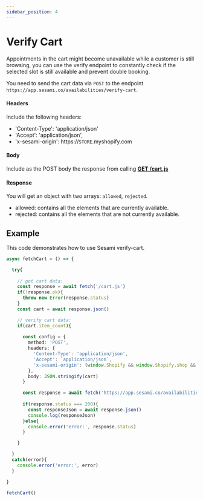 ```yaml
---
sidebar_position: 4
---
```


# Verify Cart

Appointments in the cart might become unavailable while a customer is still browsing, you can use the verify endpoint to constantly check if the selected slot is still available and prevent double booking.

You need to send the cart data via `POST` to the endpoint `https://app.sesami.co/availabilities/verify-cart`.

#### Headers
Include the following headers:
  - 'Content-Type': 'application/json'
  - 'Accept': 'application/json',
  - 'x-sesami-origin': https://`STORE`.myshopify.com

#### Body
Include as the POST body the response from calling [**GET /cart.js**](https://shopify.dev/api/ajax/reference/cart#get-cart-js)

#### Response
You will get an object with two arrays: `allowed`, `rejected`.
- allowed: contains all the elements that  are currently available.
- rejected: contains all the elements that  are not currently available.

## Example
This code demonstrates how to use Sesami verify-cart. 

```ts
async fetchCart = () => {

  try{
  
    // get cart data:
    const response = await fetch('/cart.js')
    if(!response.ok){
      throw new Error(response.status)
    }
    const cart = await response.json()

    // verify cart data:
    if(cart.item_count){
      
      const config = {
        method: 'POST',
        headers: {
          'Content-Type': 'application/json',
          'Accept': `application/json`, 
          'x-sesami-origin': (window.Shopify && window.Shopify.shop && `https://${window.Shopify.shop}`) || (window.location && window.location.origin)
        },
        body: JSON.stringify(cart)
      }

      const response = await fetch('https://app.sesami.co/availabilities/verify-cart', config)
      
      if(response.status === 200){
        const responseJson = await response.json()
        console.log(responseJson)
      }else{
        console.error('error:', response.status)
      }

    }

  }
  catch(error){
    console.error('error:', error)
  }

}

fetchCart()
```